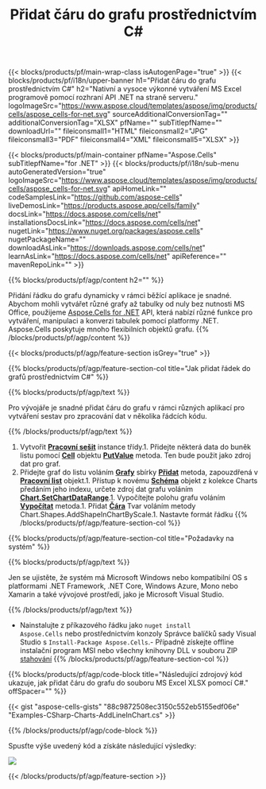 ﻿---
title: Přidat čáru do grafu prostřednictvím C# 
url: /cs/net/add-line-in-chart/ 
description: C# Ukázkový kód pro přidání čáry do grafu do aplikace Excel pomocí knihovny .NET. Tento kód použijte pro přidání čáry do grafu do MS Excel v rámci VB.NET, Asp.NET nebo jakékoli aplikace založené na .NET.
---
{{< blocks/products/pf/main-wrap-class isAutogenPage="true" >}}
{{< blocks/products/pf/i18n/upper-banner h1="Přidat čáru do grafu prostřednictvím C#" h2="Nativní a vysoce výkonné vytváření MS Excel programově pomocí rozhraní API .NET na straně serveru." logoImageSrc="https://www.aspose.cloud/templates/aspose/img/products/cells/aspose_cells-for-net.svg" sourceAdditionalConversionTag="" additionalConversionTag="XLSX" pfName="" subTitlepfName="" downloadUrl="" fileiconsmall1="HTML" fileiconsmall2="JPG" fileiconsmall3="PDF" fileiconsmall4="XML" fileiconsmall5="XLSX" >}}

{{< blocks/products/pf/main-container pfName="Aspose.Cells" subTitlepfName="for .NET" >}}
{{< blocks/products/pf/i18n/sub-menu autoGeneratedVersion="true" logoImageSrc="https://www.aspose.cloud/templates/aspose/img/products/cells/aspose_cells-for-net.svg" apiHomeLink="" codeSamplesLink="https://github.com/aspose-cells" liveDemosLink="https://products.aspose.app/cells/family" docsLink="https://docs.aspose.com/cells/net" installationsDocsLink="https://docs.aspose.com/cells/net" nugetLink="https://www.nuget.org/packages/aspose.cells" nugetPackageName="" downloadAsLink="https://downloads.aspose.com/cells/net" learnAsLink="https://docs.aspose.com/cells/net" apiReference="" mavenRepoLink="" >}}

{{% blocks/products/pf/agp/content h2="" %}}

Přidání řádku do grafu dynamicky v rámci běžící aplikace je snadné. Abychom mohli vytvářet různé grafy až tabulky od nuly bez nutnosti MS Office, použijeme [Aspose.Cells for .NET](https://products.aspose.com/cells/net)  API, která nabízí různé funkce pro vytváření, manipulaci a konverzi tabulek pomocí platformy .NET. Aspose.Cells poskytuje mnoho flexibilních objektů grafu.
{{% /blocks/products/pf/agp/content %}}

{{< blocks/products/pf/agp/feature-section isGrey="true" >}}

{{% blocks/products/pf/agp/feature-section-col title="Jak přidat řádek do grafů prostřednictvím C#" %}}

{{% blocks/products/pf/agp/text %}}

 Pro vývojáře je snadné přidat čáru do grafu v rámci různých aplikací pro vytváření sestav pro zpracování dat v několika řádcích kódu.

{{% /blocks/products/pf/agp/text %}}

1. Vytvořit [**Pracovní sešit**](https://reference.aspose.com/cells/net/aspose.cells/workbook) instance třídy.1. Přidejte některá data do buněk listu pomocí [**Cell**](https://reference.aspose.com/cells/net/aspose.cells/cell) objektu [**PutValue**](https://reference.aspose.com/cells/net/aspose.cells/cell/methods/putvalue/index) metoda.   Ten bude použit jako zdroj dat pro graf.
1. Přidejte graf do listu voláním [**Grafy**](https://reference.aspose.com/cells/net/aspose.cells.charts/chartcollection) sbírky [**Přidat**](https://reference.aspose.com/cells/net/aspose.cells.charts/chartcollection/methods/add) metoda, zapouzdřená v [**Pracovní list**](https://reference.aspose.com/cells/net/aspose.cells/worksheet) objekt.1. Přístup k novému [**Schéma**](https://reference.aspose.com/cells/net/aspose.cells.charts/chart) objekt z kolekce Charts předáním jeho indexu, určete zdroj dat grafu voláním [**Chart.SetChartDataRange**](https://https://reference.aspose.com/cells/net/aspose.cells.charts/chart/methods/setchartdatarange).1. Vypočítejte polohu grafu voláním [**Vypočítat**](https://https://reference.aspose.com/cells/net/aspose.cells.charts/chart/methods/Calculate) metoda.1. Přidat [**Čára**](https://reference.aspose.com/cells/net/aspose.cells.drawing/shape/properties/msodrawingtype) Tvar voláním metody Chart.Shapes.AddShapeInChartByScale.1. Nastavte formát řádku
{{% /blocks/products/pf/agp/feature-section-col %}}

{{% blocks/products/pf/agp/feature-section-col title="Požadavky na systém" %}}

{{% blocks/products/pf/agp/text %}}

 Jen se ujistěte, že systém má Microsoft Windows nebo kompatibilní OS s platformami .NET Framework, .NET Core, Windows Azure, Mono nebo Xamarin a také vývojové prostředí, jako je Microsoft Visual Studio. 

{{% /blocks/products/pf/agp/text %}}

- Nainstalujte z příkazového řádku jako <code>nuget install Aspose.Cells</code> nebo prostřednictvím konzoly Správce balíčků sady Visual Studio s <code>Install-Package Aspose.Cells</code>.- Případně získejte offline instalační program MSI nebo všechny knihovny DLL v souboru ZIP <a href="https://downloads.aspose.com/cells/net">stahování</a>
{{% /blocks/products/pf/agp/feature-section-col %}}

{{% blocks/products/pf/agp/code-block title="Následující zdrojový kód ukazuje, jak přidat čáru do grafu do souboru MS Excel XLSX pomocí C#." offSpacer="" %}}

{{< gist "aspose-cells-gists" "88c9872508ec3150c552eb5155edf06e" "Examples-CSharp-Charts-AddLineInChart.cs" >}}

{{% /blocks/products/pf/agp/code-block %}}

Spusťte výše uvedený kód a získáte následující výsledky:

![](line-in-chart.png)

{{< /blocks/products/pf/agp/feature-section >}}


<!-- aboutfile Starts -->
